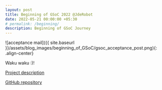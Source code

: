 ```yaml
---
layout: post
title: Beginning of GSoC 2022 @JdeRobot
date: 2022-05-21 00:00:00 +05:30
# permalink: /beginning/
description: Beginning of GSoC Journey
---
```


![acceptance mail]({{ site.baseurl }}/assets/blog_images/beginning_of_GSoC/gsoc_acceptance_post.png){: .align-center}

Waku waku :)!

[Project description](https://summerofcode.withgoogle.com/programs/2022/projects/RJd3bxAY)  


[GitHub repository](https://github.com/TheRoboticsClub/gsoc2022-Prakarsh_Kaushik)  
